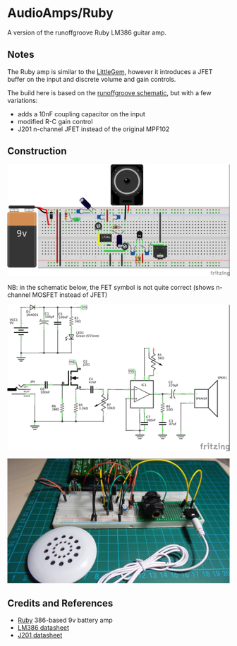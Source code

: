 # AudioAmps/Ruby

A version of the runoffgroove Ruby LM386 guitar amp.

## Notes

The Ruby amp is similar to the [LittleGem](./LittleGem), however it introduces a JFET buffer on the input
and discrete volume and gain controls.

The build here is based on the [runoffgroove schematic](http://www.runoffgroove.com/ruby.html), but with a few variations:
* adds a 10nF coupling capacitor on the input
* modified R-C gain control
* J201 n-channel JFET instead of the original MPF102

## Construction

![Breadboard](./assets/Ruby_bb.jpg?raw=true)

NB: in the schematic below, the FET symbol is not quite correct (shows n-channel MOSFET instead of JFET)

![The Schematic](./assets/Ruby_schematic.jpg?raw=true)

![The Build](./assets/Ruby_build.jpg?raw=true)

## Credits and References
* [Ruby](http://www.runoffgroove.com/ruby.html) 386-based 9v battery amp
* [LM386 datasheet](http://www.futurlec.com/Linear/LM386N-3.shtml)
* [J201 datasheet](http://www.futurlec.com/Transistors/J201.shtml)